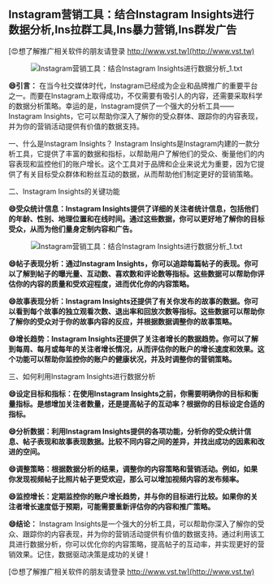 ## **Instagram营销工具：结合Instagram Insights进行数据分析,Ins拉群工具,Ins暴力营销,Ins群发广告**

[😍想了解推广相关软件的朋友请登录 http://www.vst.tw](http://www.vst.tw)

 <center><img src="https://vst.tw/MP4/tuiguang/png/3.png" alt="Instagram营销工具：结合Instagram Insights进行数据分析_1.txt"></center>

**😄引言：**
在当今社交媒体时代，Instagram已经成为企业和品牌推广的重要平台之一。而要在Instagram上取得成功，不仅需要有吸引人的内容，还需要采取科学的数据分析策略。幸运的是，Instagram提供了一个强大的分析工具——Instagram Insights，它可以帮助你深入了解你的受众群体、跟踪你的内容表现，并为你的营销活动提供有价值的数据支持。

一、什么是Instagram Insights？
Instagram Insights是Instagram内建的一款分析工具，它提供了丰富的数据和指标，以帮助用户了解他们的受众、衡量他们的内容表现和监控他们的账户增长。这个工具对于品牌和企业来说尤为重要，因为它提供了有关目标受众群体和粉丝互动的数据，从而帮助他们制定更好的营销策略。

二、Instagram Insights的关键功能

**😄受众统计信息：Instagram Insights提供了详细的关注者统计信息，包括他们的年龄、性别、地理位置和在线时间。通过这些数据，你可以更好地了解你的目标受众，从而为他们量身定制内容和广告。**

 <center><img src="https://vst.tw/MP4/tuiguang/png/3.png" alt="Instagram营销工具：结合Instagram Insights进行数据分析_1.txt"></center>

**😄帖子表现分析：通过Instagram Insights，你可以追踪每篇帖子的表现。你可以了解到帖子的曝光量、互动数、喜欢数和评论数等指标。这些数据可以帮助你评估你的内容的质量和受欢迎程度，进而优化你的内容策略。**

**😄故事表现分析：Instagram Insights还提供了有关你发布的故事的数据。你可以看到每个故事的独立观看次数、退出率和回放次数等指标。这些数据可以帮助你了解你的受众对于你的故事内容的反应，并根据数据调整你的故事策略。**

**😄增长趋势：Instagram Insights还提供了关注者增长的数据趋势。你可以了解到每周、每月或每年的关注者增长情况，从而评估你的账户的增长速度和效果。这个功能可以帮助你监控你的账户的健康状况，并及时调整你的营销策略。**

三、如何利用Instagram Insights进行数据分析

**😄设定目标和指标：在使用Instagram Insights之前，你需要明确你的目标和衡量指标。是想增加关注者数量，还是提高帖子的互动率？根据你的目标设定合适的指标。**

**😄分析数据：利用Instagram Insights提供的各项功能，分析你的受众统计信息、帖子表现和故事表现数据。比较不同内容之间的差异，并找出成功的因素和改进的空间。**

**😄调整策略：根据数据分析的结果，调整你的内容策略和营销活动。例如，如果你发现视频帖子比照片帖子更受欢迎，那么可以增加视频内容的发布频率。**

**😄监控增长：定期监控你的账户增长趋势，并与你的目标进行比较。如果你的关注者增长速度低于预期，可能需要重新评估你的内容和推广策略。**

**😄结论：**
Instagram Insights是一个强大的分析工具，可以帮助你深入了解你的受众、跟踪你的内容表现，并为你的营销活动提供有价值的数据支持。通过利用该工具进行数据分析，你可以优化你的内容策略，提高帖子的互动率，并实现更好的营销效果。记住，数据驱动决策是成功的关键！

[😍想了解推广相关软件的朋友请登录 http://www.vst.tw](http://www.vst.tw)



